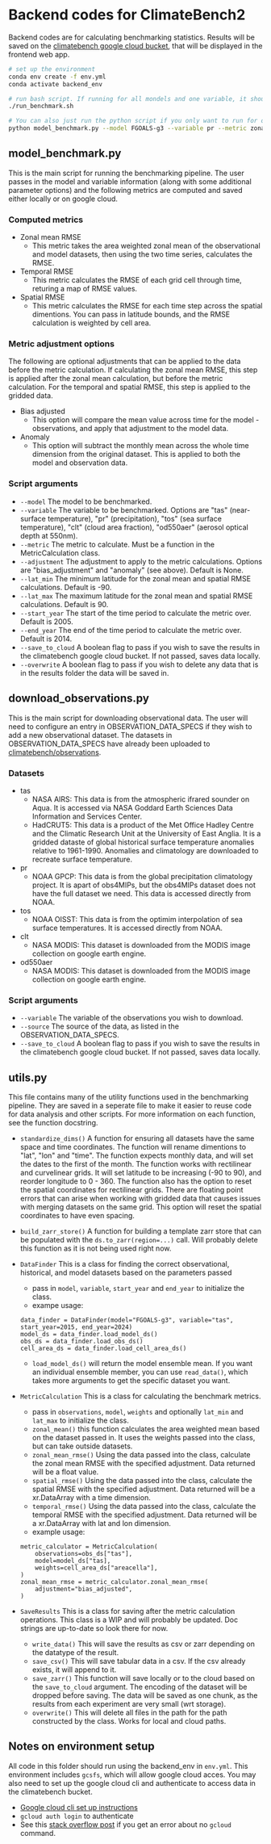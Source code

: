 # Backend codes for ClimateBench2
Backend codes are for calculating benchmarking statistics. Results will be saved on the [climatebench google cloud bucket](https://console.cloud.google.com/storage/browser/climatebench;tab=objects?forceOnBucketsSortingFiltering=true&hl=en&inv=1&invt=Ab0dEw&project=fluid-script-453604-u5&prefix=&forceOnObjectsSortingFiltering=false), that will be displayed in the frontend web app.

```bash
# set up the environment
conda env create -f env.yml
conda activate backend_env

# run bash script. If running for all mondels and one variable, it should take ~20 min. 
./run_benchmark.sh

# You can also just run the python script if you only want to run for one combination, which should take ~30s
python model_benchmark.py --model FGOALS-g3 --variable pr --metric zonal_mean_rmse --adjustments bias_adjusted 
```

## model_benchmark.py
This is the main script for running the benchmarking pipeline. The user passes in the model and variable information (along with some additional parameter options) and the following metrics are computed and saved either locally or on google cloud.

### Computed metrics
- Zonal mean RMSE
    - This metric takes the area weighted zonal mean of the observational and model datasets, then using the two time series, calculates the RMSE.
- Temporal RMSE
    - This metric calculates the RMSE of each grid cell through time, returing a map of RMSE values.
- Spatial RMSE
    - This metric calculates the RMSE for each time step across the spatial dimentions. You can pass in latitude bounds, and the RMSE calculation is weighted by cell area.

### Metric adjustment options
The following are optional adjustments that can be applied to the data before the metric calculation. If calculating the zonal mean RMSE, this step is applied after the zonal mean calculation, but before the metric calculation. For the temporal and spatial RMSE, this step is applied to the gridded data.
- Bias adjusted
    - This option will compare the mean value across time for the model - observations, and apply that adjustment to the model data. 
- Anomaly
    - This option will subtract the monthly mean across the whole time dimension from the original dataset. This is applied to both the model and observation data.

### Script arguments
- `--model` The model to be benchmarked.
- `--variable` The variable to be benchmarked. Options are "tas" (near-surface temperature), "pr"  (precipitation), "tos" (sea surface temperature), "clt" (cloud area fraction), "od550aer" (aerosol optical depth at 550nm).
- `--metric` The metric to calculate. Must be a function in the MetricCalculation class.
- `--adjustment` The adjustment to apply to the metric calculations. Options are "bias_adjustment" and "anomaly" (see above). Default is None.
- `--lat_min` The minimum latitude for the zonal mean and spatial RMSE calculations. Default is -90.
- `--lat_max` The maximum latitude for the zonal mean and spatial RMSE calculations. Default is 90.
- `--start_year` The start of the time period to calculate the metric over. Default is 2005.
- `--end_year` The end of the time period to calculate the metric over. Default is 2014.
- `--save_to_cloud` A boolean flag to pass if you wish to save the results in the climatebench google cloud bucket. If not passed, saves data locally.
- `--overwrite` A boolean flag to pass if you wish to delete any data that is in the results folder the data will be saved in. 


## download_observations.py
This is the main script for downloading observational data. The user will need to configure an entry in OBSERVATION_DATA_SPECS if they wish to add a new observational dataset. The datasets in OBSERVATION_DATA_SPECS have already been uploaded to [climatebench/observations](https://console.cloud.google.com/storage/browser/climatebench/observations?pageState=(%22StorageObjectListTable%22:(%22f%22:%22%255B%255D%22))&hl=en&inv=1&invt=Ab1AyQ&orgonly=true&project=fluid-script-453604-u5&supportedpurview=organizationId). 

### Datasets
- tas
    - NASA AIRS: This data is from the atmospheric ifrared sounder on Aqua. It is accessed via NASA Goddard Earth Sciences Data Information and Services Center.
    - HadCRUT5: This data is a product of the Met Office Hadley Centre and the Climatic Research Unit at the University of East Anglia. It is a gridded dataste of global historical surface temperature anomalies relative to 1961-1990. Anomalies and climatology are downloaded to recreate surface temperature.
- pr
    - NOAA GPCP: This data is from the global precipitation climatology project. It is apart of obs4MIPs, but the obs4MIPs dataset does not have the full dataset we need. This data is accessed directly from NOAA.
- tos
    - NOAA OISST: This data is from the optimim interpolation of sea surface temperatures. It is accessed directly from NOAA.
- clt
    - NASA MODIS: This dataset is downloaded from the MODIS image collection on google earth engine. 
- od550aer
    - NASA MODIS: This dataset is downloaded from the MODIS image collection on google earth engine. 

### Script arguments
- `--variable` The variable of the observations you wish to download.
- `--source` The source of the data, as listed in the OBSERVATION_DATA_SPECS.
- `--save_to_cloud` A boolean flag to pass if you wish to save the results in the climatebench google cloud bucket. If not passed, saves data locally.


## utils.py
This file contains many of the utility functions used in the benchmarking pipeline. They are saved in a seperate file to make it easier to reuse code for data analysis and other scripts. For more information on each function, see the function docstring.

- `standardize_dims()` A function for ensuring all datasets have the same space and time coordinates. The function will rename dimentions to "lat", "lon" and "time". The function expects monthly data, and will set the dates to the first of the month. The function works with rectilinear and curvelinear grids. It will set latitude to be increasing (-90 to 90), and reorder longitude to 0 - 360. The function also has the option to reset the spatial coordinates for rectilinear grids. There are floating point errors that can arise when working with gridded data that causes issues with merging datasets on the same grid. This option will reset the spatial coordinates to have even spacing.

- `build_zarr_store()` A function for building a template zarr store that can be populated with the `ds.to_zarr(region=...)` call. Will probably delete this function as it is not being used right now.

- `DataFinder` This is a class for finding the correct observational, historical, and model datasets based on the parameters passed
    - pass in `model`, `variable`, `start_year` and `end_year` to initialize the class.
    - exampe usage:
    ```
    data_finder = DataFinder(model="FGOALS-g3", variable="tas", start_year=2015, end_year=2024)
    model_ds = data_finder.load_model_ds()
    obs_ds = data_finder.load_obs_ds()
    cell_area_ds = data_finder.load_cell_area_ds()
    ```
    - `load_model_ds()` will return the model ensemble mean. If you want an individual ensemble member, you can use `read_data()`, which takes more arguments to get the specific dataset you want.

- `MetricCalculation` This is a class for calculating the benchmark metrics.
    - pass in `observations`, `model`, `weights` and optionally `lat_min` and `lat_max` to initialize the class.
    - `zonal_mean()` this function calculates the area weighted mean based on the dataset passed in. It uses the weights passed into the class, but can take outside datasets.
    - `zonal_mean_rmse()` Using the data passed into the class, calculate the zonal mean RMSE with the specified adjustment. Data returned will be a float value.
    - `spatial_rmse()` Using the data passed into the class, calculate the spatial RMSE with the specified adjustment. Data returned will be a xr.DataArray with a time dimension.
    - `temporal_rmse()` Using the data passed into the class, calculate the temporal RMSE with the specified adjustment. Data returned will be a xr.DataArray with lat and lon dimension.
    - example usage:
    ```
    metric_calculator = MetricCalculation(
        observations=obs_ds["tas"],
        model=model_ds["tas],
        weights=cell_area_ds["areacella"],
    )
    zonal_mean_rmse = metric_calculator.zonal_mean_rmse(
        adjustment="bias_adjusted",
    )
    ```

- `SaveResults` This is a class for saving after the metric calculation operations. 
This class is a WIP and will probably be updated. Doc strings are up-to-date so look there for now.
    - `write_data()` This will save the results as csv or zarr depending on the datatype of the result.
    - `save_csv()` This will save tabular data in a csv. If the csv already exists, it will append to it.
    - `save_zarr()` This function will save locally or to the cloud based on the `save_to_cloud` argument. The encoding of the dataset will be dropped before saving. The data will be saved as one chunk, as the results from each experiment are very small (wrt storage). 
    - `overwrite()` This will delete all files in the path for the path constructed by the class. Works for local and cloud paths. 


## Notes on environment setup
All code in this folder should run using the backend_env in `env.yml`. This environment includes `gcsfs`, which will allow google cloud acces. You may also need to set up the google cloud cli and authenticate to access data in the climatebench bucket.
- [Google cloud cli set up instructions](https://cloud.google.com/sdk/docs/install)
- `gcloud auth login` to authenticate
- See this [stack overflow post](https://stackoverflow.com/questions/31037279/gcloud-command-not-found-while-installing-google-cloud-sdk) if you get an error about no `gcloud` command.
